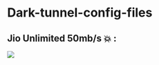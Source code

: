 # Dark-tunnel-config-files


## Jio Unlimited 50mb/s 💥 :
 [![](https://img.shields.io/badge/DOWNLOAD_JIO_5_DEC_22-yellow)](https://mahendraplus.github.io/SMS-Bomber)
